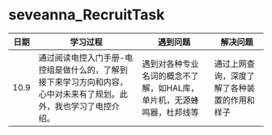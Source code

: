 # seveanna_RecruitTask
|日期|学习过程|遇到问题|解决问题|
|---|---|---|---|
|10.9|通过阅读电控入门手册-电控组是做什么的，了解到接下来学习方向和内容，心中对未来有了规划。此外，我也学习了电控介绍。|遇到对各种专业名词的概念不了解，如HAL库，单片机，无源蜂鸣器，杜邦线等|通过上网查询，深度了解了各种装置的作用和样子|
